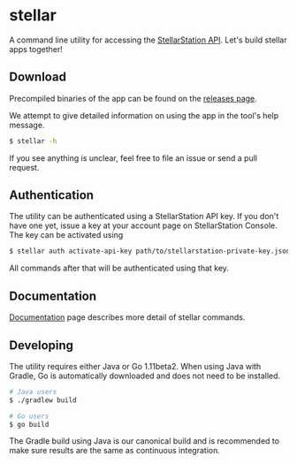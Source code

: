 # stellar

A command line utility for accessing the [StellarStation API](https://github.com/infostellarinc/stellarstation-api).
Let's build stellar apps together!

## Download

Precompiled binaries of the app can be found on the [releases page](https://github.com/infostellarinc/stellarcli/releases).

We attempt to give detailed information on using the app in the tool's help message.

```bash
$ stellar -h
```

If you see anything is unclear, feel free to file an issue or send a pull request.

## Authentication

The utility can be authenticated using a StellarStation API key. If you don't have one yet,
issue a key at your account page on StellarStation Console. The key can be activated using

```bash
$ stellar auth activate-api-key path/to/stellarstation-private-key.json
```

All commands after that will be authenticated using that key.

## Documentation

[Documentation](/docs/stellar.md) page describes more detail of stellar commands.

## Developing

The utility requires either Java or Go 1.11beta2. When using Java with Gradle, Go is automatically
downloaded and does not need to be installed.

```bash
# Java users
$ ./gradlew build

# Go users
$ go build
```

The Gradle build using Java is our canonical build and is recommended to make sure results are
the same as continuous integration.
